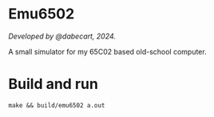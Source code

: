 # Emu6502
*Developed by @dabecart, 2024.*

A small simulator for my 65C02 based old-school computer.

# Build and run

```
make && build/emu6502 a.out
```